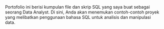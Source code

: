 Portofolio ini berisi kumpulan file dan skrip SQL yang saya buat sebagai seorang Data Analyst. Di sini, Anda akan menemukan contoh-contoh proyek yang melibatkan penggunaan bahasa SQL untuk analisis dan manipulasi data.
